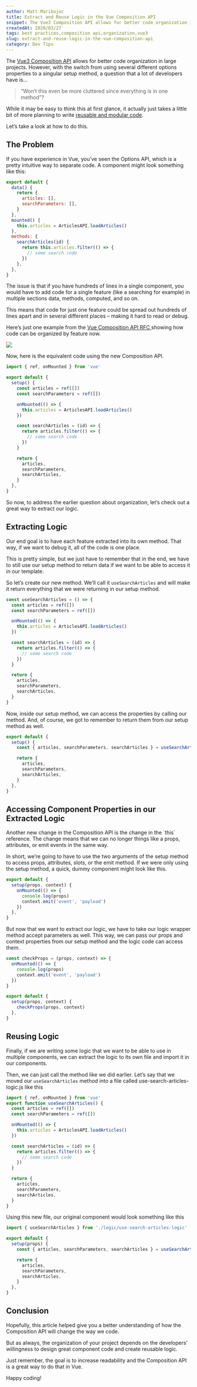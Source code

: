 ```yaml
---
author: Matt Maribojoc
title: Extract and Reuse Logic in the Vue Composition API
snippet: The Vue3 Composition API allows for better code organization in large projects. It actually just takes a little bit of more planning to reuse logic.
createdAt: 2020/03/27
tags: best practices,composition api,organization,vue3
slug: extract-and-reuse-logic-in-the-vue-composition-api
category: Dev Tips
---
```


The [Vue3 Composition API](https://learnvue.co/2020/02/building-the-same-component-in-vue2-vs-vue3) allows for better code organization in large projects. However, with the switch from using several different options properties to a singular setup method, a question that a lot of developers have is…

> “Won’t this even be more cluttered since everything is in one method”?

While it may be easy to think this at first glance, it actually just takes a little bit of more planning to write [reusable and modular code](https://learnvue.co/2020/01/4-vue3-composition-api-tips-you-should-know/).

Let’s take a look at how to do this.

## The Problem

If you have experience in Vue, you’ve seen the Options API, which is a pretty intuitive way to separate code. A component might look something like this:

```js
export default {
  data() {
    return {
      articles: [],
      searchParameters: [],
    }
  },
  mounted() {
    this.articles = ArticlesAPI.loadArticles()
  },
  methods: {
    searchArticles(id) {
      return this.articles.filter(() => {
        // some search code
      })
    },
  },
}
```

The issue is that if you have hundreds of lines in a single component, you would have to add code for a single feature (like a searching for example) in multiple sections data, methods, computed, and so on.

This means that code for just one feature could be spread out hundreds of lines apart and in several different places – making it hard to read or debug.

Here’s just one example from the [Vue Composition API RFC ](https://vue-composition-api-rfc.netlify.com/)showing how code can be organized by feature now.

![](../4-vue3-composition-api-tips-you-should-know/img/composition-api.png)

Now, here is the equivalent code using the new Composition API.

```js
import { ref, onMounted } from 'vue'

export default {
  setup() {
    const articles = ref([])
    const searchParameters = ref([])

    onMounted(() => {
      this.articles = ArticlesAPI.loadArticles()
    })

    const searchArticles = (id) => {
      return articles.filter(() => {
        // some search code
      })
    }

    return {
      articles,
      searchParameters,
      searchArticles,
    }
  },
}
```

So now, to address the earlier question about organization, let’s check out a great way to extract our logic.

## Extracting Logic

Our end goal is to have each feature extracted into its own method. That way, if we want to debug it, all of the code is one place.

This is pretty simple, but we just have to remember that in the end, we have to still use our setup method to return data if we want to be able to access it in our template.

So let’s create our new method. We’ll call it `useSearchArticles` and will make it return everything that we were returning in our setup method.

```js
const useSearchArticles = () => {
  const articles = ref([])
  const searchParameters = ref([])

  onMounted(() => {
    this.articles = ArticlesAPI.loadArticles()
  })

  const searchArticles = (id) => {
    return articles.filter(() => {
      // some search code
    })
  }

  return {
    articles,
    searchParameters,
    searchArticles,
  }
}
```

Now, inside our setup method, we can access the properties by calling our method. And, of course, we got to remember to return them from our setup method as well.

```js
export default {
  setup() {
    const { articles, searchParameters, searchArticles } = useSearchArticles()

    return {
      articles,
      searchParameters,
      searchArticles,
    }
  },
}
```

## Accessing Component Properties in our Extracted Logic

Another new change in the Composition API is the change in the \`this\` reference. The change means that we can no longer things like a props, attributes, or emit events in the same way.

In short, we’re going to have to use the two arguments of the setup method to access props, attributes, slots, or the emit method. If we were only using the setup method, a quick, dummy component might look like this.

```js
export default {
  setup(props, context) {
    onMounted(() => {
      console.log(props)
      context.emit('event', 'payload')
    })
  },
}
```

But now that we want to extract our logic, we have to take our logic wrapper method accept parameters as well. This way, we can pass our props and context properties from our setup method and the logic code can access them.

```js
const checkProps = (props, context) => {
  onMounted(() => {
    console.log(props)
    context.emit('event', 'payload')
  })
}

export default {
  setup(props, context) {
    checkProps(props, context)
  },
}
```

## Reusing Logic

Finally, if we are writing some logic that we want to be able to use in multiple components, we can extract the logic to its own file and import it in our components.

Then, we can just call the method like we did earlier. Let’s say that we moved our `useSearchArticles` method into a file called use-search-articles-logic.js like this

```js
import { ref, onMounted } from 'vue'
export function useSearchArticles() {
  const articles = ref([])
  const searchParameters = ref([])

  onMounted(() => {
    this.articles = ArticlesAPI.loadArticles()
  })

  const searchArticles = (id) => {
    return articles.filter(() => {
      // some search code
    })
  }

  return {
    articles,
    searchParameters,
    searchArticles,
  }
}
```

Using this new file, our original component would look something like this

```js
import { useSearchArticles } from './logic/use-search-articles-logic'

export default {
  setup(props) {
    const { articles, searchParameters, searchArticles } = useSearchArticles()

    return {
      articles,
      searchParameters,
      searchArticles,
    }
  },
}
```

## Conclusion

Hopefully, this article helped give you a better understanding of how the Composition API will change the way we code.

But as always, the organization of your project depends on the developers’ willingness to design great component code and create reusable logic.

Just remember, the goal is to increase readability and the Composition API is a great way to do that in Vue.

Happy coding!
